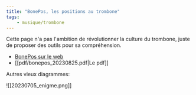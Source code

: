 ```yaml
---
title: "BonePos, les positions au trombone"
tags:
    - musique/trombone
---
```


Cette page n'a pas l'ambition de révolutionner la culture du trombone, juste de proposer des outils pour sa compréhension.

- [BonePos sur le web](https://grahack.github.io/bonepos/)
- [[pdf/bonepos_20230825.pdf|Le pdf]]

Autres vieux diagrammes:

![[20230705_enigme.png]]